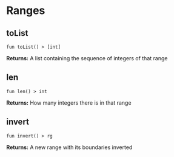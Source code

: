 # Ranges

## toList
```buzz
fun toList() > [int]
```
**Returns:** A list containing the sequence of integers of that range

## len
```buzz
fun len() > int
```
**Returns:** How many integers there is in that range

## invert
```buzz
fun invert() > rg
```
**Returns:** A new range with its boundaries inverted
